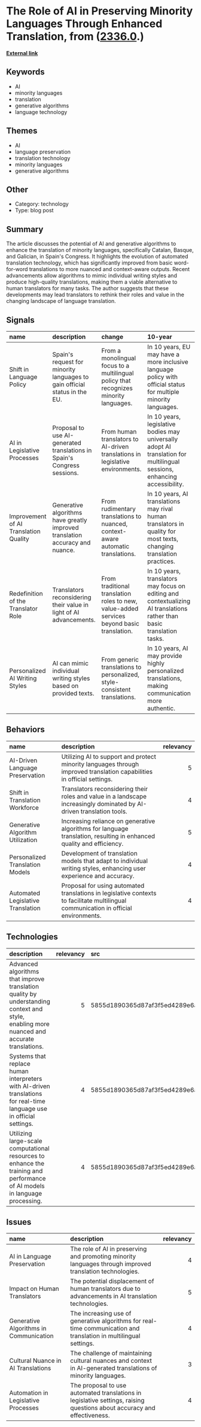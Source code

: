 # __The Role of AI in Preserving Minority Languages Through Enhanced Translation__, from ([2336.0](https://kghosh.substack.com/p/2336.0).)

__[External link](https://medium.com/enrique-dans/how-ai-can-help-protect-minority-languages-6e070ca91169)__



## Keywords

* AI
* minority languages
* translation
* generative algorithms
* language technology

## Themes

* AI
* language preservation
* translation technology
* minority languages
* generative algorithms

## Other

* Category: technology
* Type: blog post

## Summary

The article discusses the potential of AI and generative algorithms to enhance the translation of minority languages, specifically Catalan, Basque, and Galician, in Spain's Congress. It highlights the evolution of automated translation technology, which has significantly improved from basic word-for-word translations to more nuanced and context-aware outputs. Recent advancements allow algorithms to mimic individual writing styles and produce high-quality translations, making them a viable alternative to human translators for many tasks. The author suggests that these developments may lead translators to rethink their roles and value in the changing landscape of language translation.

## Signals

| name                                  | description                                                                  | change                                                                                    | 10-year                                                                                                                  | driving-force                                                                                           |   relevancy |
|:--------------------------------------|:-----------------------------------------------------------------------------|:------------------------------------------------------------------------------------------|:-------------------------------------------------------------------------------------------------------------------------|:--------------------------------------------------------------------------------------------------------|------------:|
| Shift in Language Policy              | Spain's request for minority languages to gain official status in the EU.    | From a monolingual focus to a multilingual policy that recognizes minority languages.     | In 10 years, EU may have a more inclusive language policy with official status for multiple minority languages.          | Growing recognition of cultural diversity and the need for representation of minority languages.        |           4 |
| AI in Legislative Processes           | Proposal to use AI-generated translations in Spain's Congress sessions.      | From human translators to AI-driven translations in legislative environments.             | In 10 years, legislative bodies may universally adopt AI translation for multilingual sessions, enhancing accessibility. | Advancement in AI translation technologies and demand for efficient communication in diverse languages. |           5 |
| Improvement of AI Translation Quality | Generative algorithms have greatly improved translation accuracy and nuance. | From rudimentary translations to nuanced, context-aware automatic translations.           | In 10 years, AI translations may rival human translators in quality for most texts, changing translation practices.      | Technological advancements in AI and increasing reliance on automated solutions.                        |           5 |
| Redefinition of the Translator Role   | Translators reconsidering their value in light of AI advancements.           | From traditional translation roles to new, value-added services beyond basic translation. | In 10 years, translators may focus on editing and contextualizing AI translations rather than basic translation tasks.   | The need to adapt to technological changes and find niche roles in an evolving job landscape.           |           4 |
| Personalized AI Writing Styles        | AI can mimic individual writing styles based on provided texts.              | From generic translations to personalized, style-consistent translations.                 | In 10 years, AI may provide highly personalized translations, making communication more authentic.                       | Consumer demand for tailored experiences and advancements in AI learning algorithms.                    |           3 |

## Behaviors

| name                              | description                                                                                                                          |   relevancy |
|:----------------------------------|:-------------------------------------------------------------------------------------------------------------------------------------|------------:|
| AI-Driven Language Preservation   | Utilizing AI to support and protect minority languages through improved translation capabilities in official settings.               |           5 |
| Shift in Translation Workforce    | Translators reconsidering their roles and value in a landscape increasingly dominated by AI-driven translation tools.                |           4 |
| Generative Algorithm Utilization  | Increasing reliance on generative algorithms for language translation, resulting in enhanced quality and efficiency.                 |           5 |
| Personalized Translation Models   | Development of translation models that adapt to individual writing styles, enhancing user experience and accuracy.                   |           4 |
| Automated Legislative Translation | Proposal for using automated translations in legislative contexts to facilitate multilingual communication in official environments. |           4 |

## Technologies

| description                                                                                                                               |   relevancy | src                              |
|:------------------------------------------------------------------------------------------------------------------------------------------|------------:|:---------------------------------|
| Advanced algorithms that improve translation quality by understanding context and style, enabling more nuanced and accurate translations. |           5 | 5855d1890365d87af3f5ed4289e6a69e |
| Systems that replace human interpreters with AI-driven translations for real-time language use in official settings.                      |           4 | 5855d1890365d87af3f5ed4289e6a69e |
| Utilizing large-scale computational resources to enhance the training and performance of AI models in language processing.                |           4 | 5855d1890365d87af3f5ed4289e6a69e |

## Issues

| name                                   | description                                                                                                             |   relevancy |
|:---------------------------------------|:------------------------------------------------------------------------------------------------------------------------|------------:|
| AI in Language Preservation            | The role of AI in preserving and promoting minority languages through improved translation technologies.                |           4 |
| Impact on Human Translators            | The potential displacement of human translators due to advancements in AI translation technologies.                     |           5 |
| Generative Algorithms in Communication | The increasing use of generative algorithms for real-time communication and translation in multilingual settings.       |           4 |
| Cultural Nuance in AI Translations     | The challenge of maintaining cultural nuances and context in AI-generated translations of minority languages.           |           3 |
| Automation in Legislative Processes    | The proposal to use automated translations in legislative settings, raising questions about accuracy and effectiveness. |           4 |